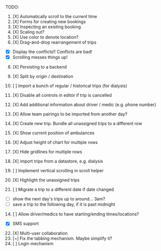 TODO:

1. [X] Automatically scroll to the current time
2. [X] Forms for creating new bookings
3. [X] Inspecting an existing booking
4. [X] Scaling out?
5. [X] Use color to denote location?
6. [X] Drag-and-drop rearrangement of trips
  - [X] Display the conflicts!! Conflicts are bad!
  - [X] Scrolling messes things up!
8. [X] Persisting to a backend
9. [X] Split by origin / destination
7. [ ] Import a bunch of regular / historical trips (for dialysis)
10. [X] Disable all controls in editor if trip is cancelled

12. [X] Add additional information about driver / medic (e.g. phone number)
13. [X] Allow team pairings to be imported from another day?

16. [X] Create new trip. Bundle all unassigned trips to a different row
17. [X] Show current position of ambulances
18. [X] Adjust height of chart for multiple rows
19. [X] Hide gridlines for multiple rows
15. [X] import trips from a datastore, e.g. dialysis

20. [ ] Implement vertical scrolling in scroll helper
21. [X] Highlight the unassigned trips
11. [ ] Migrate a trip to a different date if date changed
  - [ ] show the next day's trips up to around... 3am?
  - [ ] save a trip to the following day, if it is past midnight
14. [ ] Allow driver/medics to have starting/ending times/locations?
  - [X] SMS support
22. [X] Multi-user collaboration
23. [~] Fix the tabbing mechanism. Maybe simplify it?
24. [ ] Login mechanism